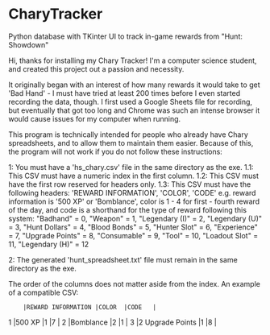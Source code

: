 # CharyTracker
Python database with TKinter UI to track in-game rewards from "Hunt: Showdown"

Hi, thanks for installing my Chary Tracker! I'm a computer science student, and created this project out a passion and necessity. 


It originally began with an interest of how many rewards it would take to get 'Bad Hand' - I must have tried at least 200 times before I even started recording the data, though. I first used a Google Sheets file for recording, but eventually that got too long and Chrome was such an intense browser it would cause issues for my computer when running. 


This program is technically intended for people who already have Chary spreadsheets, and to allow them to maintain them easier. Because of this, the program will not work if you do not follow these instructions:


1: You must have a 'hs_chary.csv' file in the same directory as the exe. 
1.1: This CSV must have a numeric index in the first column.
1.2: This CSV must have the first row reserved for headers only.
1.3: This CSV must have the following headers: 'REWARD INFORMATION', 'COLOR', 'CODE'
	e.g. reward information is '500 XP' or 'Bomblance', color is 1 - 4 for first - fourth reward of the day, and code is a shorthand for the type of reward following this system:
	      "Badhand" = 0, "Weapon" = 1, "Legendary (I)" = 2, "Legendary (U)" = 3,
        "Hunt Dollars" = 4, "Blood Bonds" = 5, "Hunter Slot" = 6, "Experience" = 7,
        "Upgrade Points" = 8, "Consumable" = 9, "Tool" = 10, "Loadout Slot" = 11, "Legendary (H)" = 12

2: The generated 'hunt_spreadsheet.txt' file must remain in the same directory as the exe.


The order of the columns does not matter aside from the index. An example of a compatible CSV:

        |REWARD INFORMATION	|COLOR	|CODE	|
1	|500 XP			|1      |7	|
2       |Bomblance              |2      |1	|
3       |2 Upgrade Points       |1      |8	|
